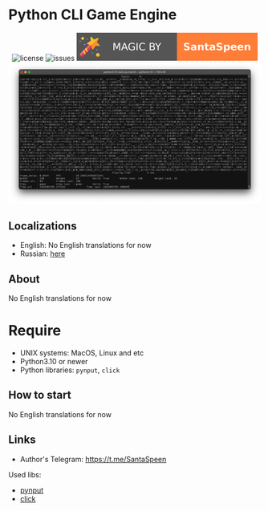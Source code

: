 # Python CLI Game Engine
<p align="center">
    <img src="https://img.shields.io/github/license/SantaSpeen/Python-CLI-Game-Engine?style=for-the-badge" alt="license" title="license: MIT">
    <img src="https://img.shields.io/github/issues/SantaSpeen/Python-CLI-Game-Engine?style=for-the-badge" alt="issues">
    <img src="./assets/magic_logo.svg" alt="magic" loading="lazy">
    <br/>
    <img src="./assets/preview.png" alt="preview" loading="lazy">
</p>

## Localizations

* English: No English translations for now
* Russian: [here](./README_RU.md)

## About

No English translations for now

# Require

* UNIX systems: MacOS, Linux and etc
* Python3.10 or newer
* Python libraries: `pynput`, `click`

## How to start

No English translations for now

## Links

* Author's Telegram: https://t.me/SantaSpeen

Used libs: 

* [pynput](https://github.com/moses-palmer/pynput "pynput")
* [click](https://click.palletsprojects.com/ "click")
